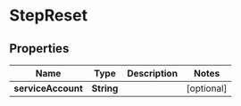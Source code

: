 
# StepReset

## Properties
Name | Type | Description | Notes
------------ | ------------- | ------------- | -------------
**serviceAccount** | **String** |  |  [optional]




